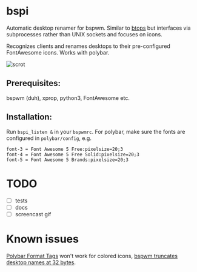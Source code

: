 # bspi

Automatic desktop renamer for bspwm.
Similar to [btops](https://github.com/cmschuetz/btops) but interfaces via subprocesses rather than UNIX sockets and focuses on icons.

Recognizes clients and renames desktops to their pre-configured
FontAwesome icons. Works with polybar.

![scrot](https://user-images.githubusercontent.com/173738/72690918-348f7d80-3b21-11ea-979e-4c70228eb958.png)

## Prerequisites:

bspwm (duh), xprop, python3, FontAwesome etc.

## Installation:

Run `bspi_listen &` in your `bspwmrc`.
For polybar, make sure the fonts are configured in `polybar/config`, e.g.

```
font-3 = Font Awesome 5 Free:pixelsize=20;3
font-4 = Font Awesome 5 Free Solid:pixelsize=20;3
font-5 = Font Awesome 5 Brands:pixelsize=20;3
```

# TODO

  - [ ] tests
  - [ ] docs
  - [ ] screencast gif
  
 # Known issues
 
[Polybar Format Tags](https://github.com/polybar/polybar/wiki/Formatting#format-tags) won't work for colored icons, [bspwm truncates desktop names at 32 bytes](https://github.com/baskerville/bspwm/blob/df7c6cc7813deec854922a5c2cc56a6b2e7cc8d2/src/types.h#L268).
